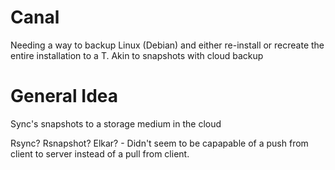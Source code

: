 # Canal
Needing a way to backup Linux (Debian) and either re-install or recreate the entire installation to a T. Akin to snapshots with cloud backup


# General Idea
Sync's snapshots to a storage medium in the cloud

Rsync?
Rsnapshot?
Elkar? - Didn't seem to be capapable of a push from client to server instead of a pull from client.
